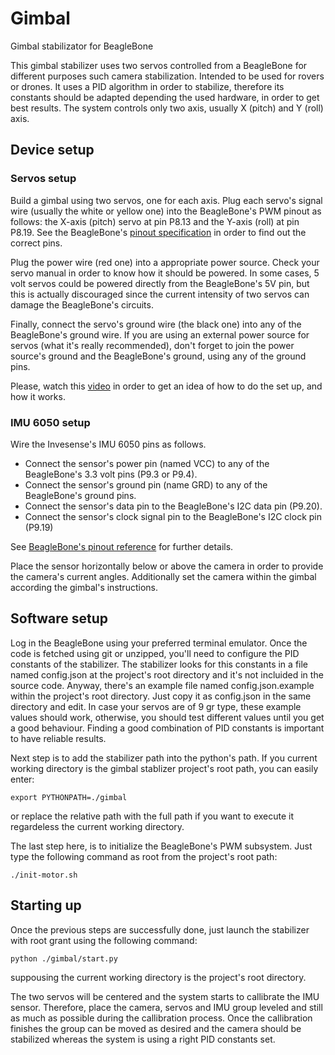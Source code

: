 # Gimbal
Gimbal stabilizator for BeagleBone

This gimbal stabilizer uses two servos controlled from a BeagleBone for different purposes such camera stabilization. Intended to be used for rovers or drones. It uses a PID algorithm in order to stabilize, therefore its constants should be adapted depending the used hardware, in order to get best results. The system controls only two axis, usually X (pitch) and Y (roll) axis.

## Device setup

### Servos setup

Build a gimbal using two servos, one for each axis. Plug each servo's signal wire (usually the white or yellow one) into the BeagleBone's PWM pinout as follows: the X-axis (pitch) servo at pin P8.13 and the Y-axis (roll) at pin P8.19. See the BeagleBone's [pinout specification](http://beagleboard.org/static/images/cape-headers.png) in order to find out the correct pins.

Plug the power wire (red one) into a appropriate power source. Check your servo manual in order to know how it should be powered. In some cases, 5 volt servos could be powered directly from the BeagleBone's 5V pin, but this is actually discouraged since the current intensity of two servos can damage the BeagleBone's circuits.

Finally, connect the servo's ground wire (the black one) into any of the BeagleBone's ground wire. If you are using an external power source for servos (what it's really recommended), don't forget to join the power source's ground and the BeagleBone's ground, using any of the ground pins.

Please, watch this [video](https://drive.google.com/file/d/0BwJwUk58ludOeEcyUXliOGhzZGc/view?usp=sharing) in order to get an idea of how to do the set up, and how it works.

### IMU 6050 setup

Wire the Invesense's IMU 6050 pins as follows. 

* Connect the sensor's power pin (named VCC) to any of the BeagleBone's 3.3 volt pins (P9.3 or P9.4).
* Connect the sensor's ground pin (name GRD) to any of the BeagleBone's ground pins.
* Connect the sensor's data pin to the BeagleBone's I2C data pin (P9.20).
* Connect the sensor's clock signal pin to the BeagleBone's I2C clock pin (P9.19)

See [BeagleBone's pinout reference](http://beagleboard.org/static/images/cape-headers.png) for further details. 

Place the sensor horizontally below or above the camera in order to provide the camera's current angles. Additionally set the camera within the gimbal according the gimbal's instructions.

## Software setup

Log in the BeagleBone using your preferred terminal emulator. Once the code is fetched using git or unzipped, you'll need to configure the PID constants of the stabilizer. The stabilizer looks for this constants in a file named config.json at the project's root directory and it's not incluided in the source code. Anyway, there's an example file named config.json.example within the project's root directory. Just copy it as config.json in the same directory and edit. In case your servos are of 9 gr type, these example values should work, otherwise, you should test different values until you get a good behaviour. Finding a good combination of PID constants is important to have reliable results.

Next step is to add the stabilizer path into the python's path. If you current working directory is the gimbal stablizer project's root path, you can easily enter:

```
export PYTHONPATH=./gimbal
```

or replace the relative path with the full path if you want to execute it regardeless the current working directory.

The last step here, is to initialize the BeagleBone's PWM subsystem. Just type the following command as root from the project's root path:

```
./init-motor.sh
```

## Starting up

Once the previous steps are successfully done, just launch the stabilizer with root grant using the following command:

```
python ./gimbal/start.py
```

suppousing the current working directory is the project's root directory.

The two servos will be centered and the system starts to callibrate the IMU sensor. Therefore, place the camera, servos and IMU group leveled and still as much as possible during the callibration process. Once the callibration finishes the group can be moved as desired and the camera should be stabilized whereas the system is using a right PID constants set.

